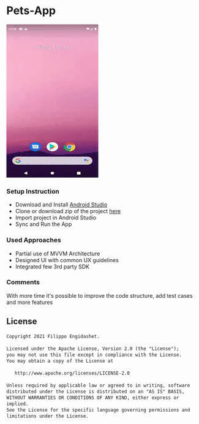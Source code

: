 # Pets-App

![Pets-App](https://github.com/filippoengidashet/Pets-App/blob/main/demo/demo.gif)

### Setup Instruction

* Download and Install [Android Studio](https://developer.android.com/studio)
* Clone or download zip of the project [here](https://github.com/filippoengidashet/Pets-App.git)
* Import project in Android Studio
* Sync and Run the App

### Used Approaches

* Partial use of MVVM Architecture
* Designed UI with common UX guidelines
* Integrated few 3rd party SDK

### Comments

With more time it's possible to improve the code structure, add test cases and more features

License
-------

    Copyright 2021 Filippo Engidashet.

    Licensed under the Apache License, Version 2.0 (the "License");
    you may not use this file except in compliance with the License.
    You may obtain a copy of the License at

       http://www.apache.org/licenses/LICENSE-2.0

    Unless required by applicable law or agreed to in writing, software
    distributed under the License is distributed on an "AS IS" BASIS,
    WITHOUT WARRANTIES OR CONDITIONS OF ANY KIND, either express or implied.
    See the License for the specific language governing permissions and
    limitations under the License.
